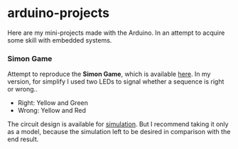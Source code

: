 # arduino-projects #
Here are my mini-projects made with the Arduino. In an attempt to acquire some skill with embedded systems.

### Simon Game ###

Attempt to reproduce the **Simon Game**, which is available [here](http://www.freesimon.org/).
In my version, for simplify I used two LEDs to signal whether a sequence is right or wrong..
 + Right: Yellow and Green
 + Wrong: Yellow and Red

The circuit design is available for [simulation](https://123d.circuits.io/circuits/2308514-simon_game/embed#breadboard). But I recommend taking it only as a model, because the simulation left to be desired in comparison with the end result.
